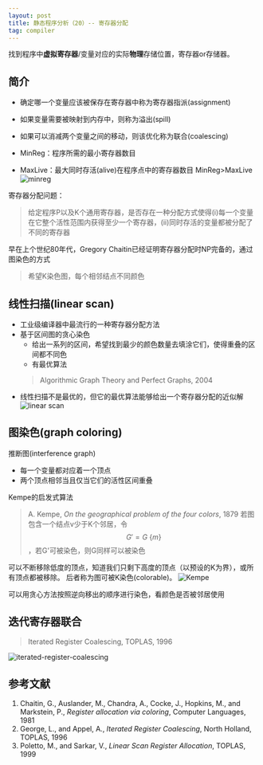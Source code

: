 ```yaml
---
layout: post
title: 静态程序分析（20）-- 寄存器分配
tag: compiler
---
```


找到程序中**虚拟寄存器**/变量对应的实际**物理**存储位置，寄存器or存储器。

<!--more-->

## 简介
* 确定哪一个变量应该被保存在寄存器中称为寄存器指派(assignment)
* 如果变量需要被映射到内存中，则称为溢出(spill)
* 如果可以消减两个变量之间的移动，则该优化称为联合(coalescing)

* MinReg：程序所需的最小寄存器数目
* MaxLive：最大同时存活(alive)在程序点中的寄存器数目
MinReg>MaxLive
![minreg]({{"/assets/images/Compiler/minreg.PNG"|absolute_url}})

寄存器分配问题：
> 给定程序P以及K个通用寄存器，是否存在一种分配方式使得(i)每一个变量在它整个活性范围内获得至少一个寄存器，(ii)同时存活的变量都被分配了不同的寄存器

早在上个世纪80年代，Gregory Chaitin已经证明寄存器分配时NP完备的，通过图染色的方式
> 希望K染色图，每个相邻结点不同颜色

## 线性扫描(linear scan)
* 工业级编译器中最流行的一种寄存器分配方法
* 基于区间图的贪心染色
	- 给出一系列的区间，希望找到最少的颜色数量去填涂它们，使得重叠的区间都不同色
	- 有最优算法
	> Algorithmic Graph Theory and Perfect Graphs, 2004
* 线性扫描不是最优的，但它的最优算法能够给出一个寄存器分配的近似解
![linear scan]({{"/assets/images/Compiler/linear-scan.PNG"|absolute_url}})

## 图染色(graph coloring)
推断图(interference graph)
* 每一个变量都对应着一个顶点
* 两个顶点相邻当且仅当它们的活性区间重叠

Kempe的启发式算法
> A. Kempe, *On the geographical problem of the four colors*, 1879
若图包含一个结点v少于K个邻居，令$$G'=G\ \{m\}$$，若G'可被染色，则G同样可以被染色

可以不断移除低度的顶点，知道我们只剩下高度的顶点（以预设的K为界），或所有顶点都被移除。
后者称为图可被K染色(colorable)。
![Kempe]({{"/assets/images/Compiler/kempe.PNG"|absolute_url}})

可以用贪心方法按照逆向移出的顺序进行染色，看颜色是否被邻居使用

## 迭代寄存器联合
> Iterated Register Coalescing, TOPLAS, 1996

![iterated-register-coalescing]({{"/assets/images/Compiler/iterated-register-coalescing.PNG"|absolute_url}})

## 参考文献
1. Chaitin, G., Auslander, M., Chandra, A., Cocke, J., Hopkins, M., and Markstein, P., *Register allocation via coloring*, Computer Languages, 1981
2. George, L., and Appel, A., *Iterated Register Coalescing*, North Holland, TOPLAS, 1996
3. Poletto, M., and Sarkar, V., *Linear Scan Register Allocation*, TOPLAS, 1999